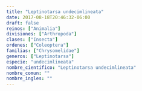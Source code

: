 ```yaml
---
title: "Leptinotarsa undecimlineata"
date: 2017-08-18T20:46:32-06:00
draft: false
reinos: ["Animalia"]
divisiones: ["Arthropoda"]
clases: ["Insecta"]
ordenes: ["Coleoptera"]
familias: ["Chrysomelidae"]
generos: ["Leptinotarsa"]
especie: "undecimlineata"
nombre_cientifico: "Leptinotarsa undecimlineata"
nombre_comun: ""
nombre_ingles: ""
---
```

